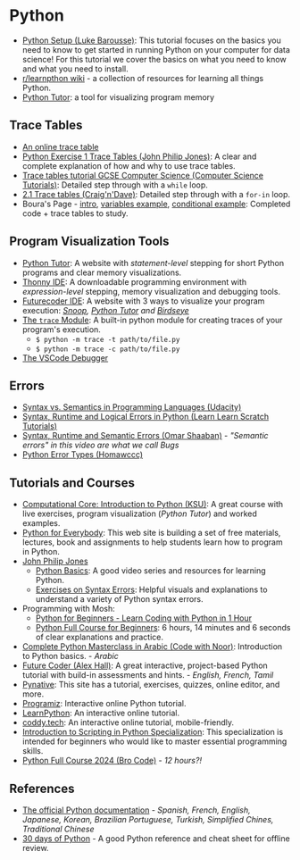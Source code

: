 # Python

- [Python Setup (Luke Barousse)](https://www.youtube.com/playlist?list=PL_CkpxkuPiT9udgCeqZpS4HKF6uIzra3r):
  This tutorial focuses on the basics you need to know to get started in running
  Python on your computer for data science! For this tutorial we cover the
  basics on what you need to know and what you need to install.
- [r/learnpthon wiki](https://www.reddit.com/r/learnpython/wiki/index/) - a
  collection of resources for learning all things Python.
- [Python Tutor](https://pythontutor.com/visualize.html#mode=edit): a tool for visualizing program memory

## Trace Tables

- [An online trace table](https://www.101computing.net/trace-table/)
- [Python Exercise 1 Trace Tables (John Philip Jones)](https://www.youtube.com/watch?v=pVeSya6nYuQ):
  A clear and complete explanation of how and why to use trace tables.
- [Trace tables tutorial GCSE Computer Science (Computer Science Tutorials)](https://www.youtube.com/watch?v=UbANyxE7pGE):
  Detailed step through with a `while` loop.
- [2.1 Trace tables (Craig'n'Dave)](https://www.youtube.com/watch?v=SCjfhbwY3KM):
  Detailed step through with a `for-in` loop.
- Boura's Page -
  [intro](https://www.bouraspage.com/repository/algorithmic-thinking/what-is-a-trace-table#google_vignette),
  [variables example](https://www.bouraspage.com/repository/algorithmic-thinking/exercise-creating-a-trace-table),
  [conditional example](https://www.bouraspage.com/repository/algorithmic-thinking/exercise-trace-tables-and-single-alternative-decision-structures):
  Completed code + trace tables to study.

## Program Visualization Tools

- [Python Tutor](https://pythontutor.com/visualize.html#mode=edit): A website with _statement-level_ stepping for short Python programs and clear memory visualizations.
- [Thonny IDE](https://thonny.org): A downloadable programming  environment with _expression-level_ stepping, memory visualization and debugging tools.
- [Futurecoder IDE](https://futurecoder.io/course/#ide): A website with 3 ways to visualize your program execution: _[Snoop](https://pypi.org/project/snoop/), [Python Tutor](https://pythontutor.com/visualize.html#mode=edit) and [Birdseye](https://pypi.org/project/birdseye/)_
- [The `trace` Module](https://docs.python.org/3/library/trace.html): A built-in python module for creating traces of your program's execution.
  - `$ python -m trace -t path/to/file.py`
  - `$ python -m trace -c path/to/file.py`
- [The VSCode Debugger](https://code.visualstudio.com/docs/python/debugging)

## Errors

- [Syntax vs. Semantics in Programming Languages (Udacity)](https://www.youtube.com/watch?v=vP-mn62EF0o)
- [Syntax, Runtime and Logical Errors in Python (Learn Learn Scratch Tutorials)](https://www.youtube.com/watch?v=ToPP5UGgJUM)
- [Syntax, Runtime and Semantic Errors (Omar Shaaban)](https://www.youtube.com/watch?v=bN0oGYD3z60) - _"Semantic errors" in this video are what we call Bugs_
- [Python Error Types (Homawccc)](https://www.youtube.com/watch?v=Kf6dvup_6Mo)

## Tutorials and Courses

- [Computational Core: Introduction to Python (KSU)](https://textbooks.cs.ksu.edu/intro-python/): A great course with live exercises, program visualization (_Python Tutor_) and worked examples.
- [Python for Everybody](https://www.py4e.com): This web site is building a set
  of free materials, lectures, book and assignments to help students learn how
  to program in Python.
- [John Philip Jones](https://www.youtube.com/@johnphilipjones)
  - [Python Basics](https://www.youtube.com/playlist?list=PL6lxxT7IdTxHSpoenjm2Iue9y04ewdvGn):
    A good video series and resources for learning Python.
  - [Exercises on Syntax Errors](https://www.youtube.com/playlist?list=PL6lxxT7IdTxGEHq3favz7SXHbPr86bLM9):
    Helpful visuals and explanations to understand a variety of Python syntax
    errors.
- Programming with Mosh:
  - [Python for Beginners - Learn Coding with Python in 1 Hour](https://www.youtube.com/watch?v=kqtD5dpn9C8)
  - [Python Full Course for Beginners](https://www.youtube.com/watch?v=_uQrJ0TkZlc):
    6 hours, 14 minutes and 6 seconds of clear explanations and practice.
- [Complete Python Masterclass in Arabic (Code with Noor)](https://www.youtube.com/playlist?list=PLaOfjyVFnPmW1sycl5qH3PH_vymkguOq8):
  Introduction to Python basics. - _Arabic_
- [Future Coder (Alex Hall)](https://futurecoder.io): A great interactive,
  project-based Python tutorial with build-in assessments and hints. - _English,
  French, Tamil_
- [Pynative](https://pynative.com): This site has a tutorial, exercises,
  quizzes, online editor, and more.
- [Programiz](https://www.programiz.com/python-programming): Interactive online
  Python tutorial.
- [LearnPython](https://www.learnpython.org/): An interactive online tutorial.
- [coddy.tech](https://coddy.tech): An interactive online tutorial, mobile-friendly.
- [Introduction to Scripting in Python Specialization](https://www.coursera.org/specializations/introduction-scripting-in-python): This specialization is intended for beginners who would like to master essential programming skills.  
- [Python Full Course 2024 (Bro Code)](https://www.youtube.com/watch?v=ix9cRaBkVe0) - _12 hours?!_

## References

- [The official Python documentation](https://docs.python.org/3/) - _Spanish,
  French, English, Japanese, Korean, Brazilian Portuguese, Turkish, Simplified
  Chines, Traditional Chinese_
- [30 days of Python](https://github.com/Asabeneh/30-Days-Of-Python) - A good
  Python reference and cheat sheet for offline review.

